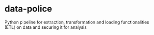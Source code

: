 # data-police
Python pipeline for extraction, transformation and loading functionalities (ETL) on data and securing it for analysis
